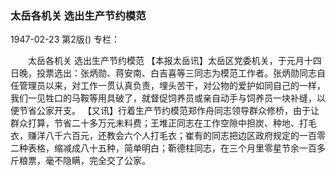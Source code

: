 ### 太岳各机关  选出生产节约模范

1947-02-23
第2版()
专栏：

　　太岳各机关
    选出生产节约模范
    【本报太岳讯】太岳区党委机关，于元月十四日晚，投票选出：张炳勋、蒋安南、白吉喜等三同志为模范工作者。张炳勋同志自任管理员以来，对工作一贯认真负责，埋头苦干，对公物的爱护如同自己的一样，我们一见牲口的马鞍等用具破了，就督促饲养员或亲自动手与饲养员一块补缝，以便节省公家开支。
    【又讯】行着生产节约模范郑作舟同志领导群众修桥，由于让群众打算，节省二十多万元未料费；王堆正同志在工作空隙中担炭、种地、打毛衣，赚洋八千六百元，还教会六个人打毛衣；崔有的同志把边区政府规定的一百零二种表格，缩减成八十五种，简单明白；靳德柱同志，在三个月里零星节余一百多斤粮票，毫不隐瞒，完全交了公家。
